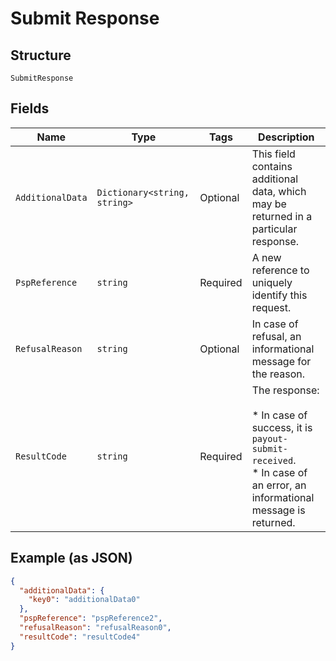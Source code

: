 
# Submit Response

## Structure

`SubmitResponse`

## Fields

| Name | Type | Tags | Description |
|  --- | --- | --- | --- |
| `AdditionalData` | `Dictionary<string, string>` | Optional | This field contains additional data, which may be returned in a particular response. |
| `PspReference` | `string` | Required | A new reference to uniquely identify this request. |
| `RefusalReason` | `string` | Optional | In case of refusal, an informational message for the reason. |
| `ResultCode` | `string` | Required | The response:<br><br>* In case of success, it is `payout-submit-received`.<br>* In case of an error, an informational message is returned. |

## Example (as JSON)

```json
{
  "additionalData": {
    "key0": "additionalData0"
  },
  "pspReference": "pspReference2",
  "refusalReason": "refusalReason0",
  "resultCode": "resultCode4"
}
```

